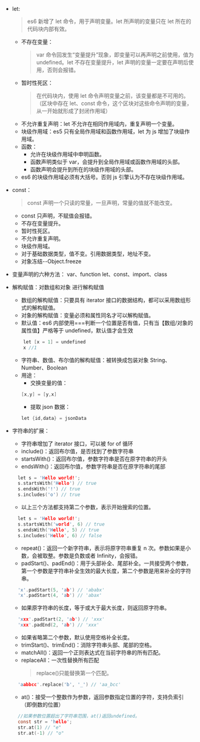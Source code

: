 - let:
  > es6 新增了 let 命令，用于声明变量。let 所声明的变量只在 let 所在的代码块内部有效。
  - 不存在变量：
    > var 命令回发生“变量提升”现象，即变量可以再声明之前使用，值为 undefined。let 不存在变量提升，let 声明的变量一定要在声明后使用，否则会报错。
  - 暂时性死区：
    > 在代码块内，使用 let 命令声明变量之前，该变量都是不可用的。（区块中存在 let、const 命令，这个区块对这些命令声明的变量，从一开始就形成了封闭作用域）
  - 不允许重复声明：let 不允许在相同作用域内，重复声明一个变量。
  - 块级作用域：es5 只有全局作用域和函数作用域，let 为 js 增加了块级作用域。
  - 函数：
    - 允许在块级作用域中申明函数。
    - 函数声明类似于 var，会提升到全局作用域或函数作用域的头部。
    - 函数声明会提升到所在的块级作用域的头部。
  - es6 的块级作用域必须有大括号。否则 js 引擎认为不存在块级作用域。
- const：

  > const 声明一个只读的常量，一旦声明，常量的值就不能改变。

  - const 只声明，不赋值会报错。
  - 不存在变量提升。
  - 暂时性死区。
  - 不允许重复声明。
  - 块级作用域。
  - 对于基础数据类型，值不变。引用数据类型，地址不变。
  - 对象冻结--Object.freeze

- 变量声明的六种方法：
  var、function
  let、const、import、class

- 解构赋值：对数组和对象 进行解构赋值
  - 数组的解构赋值：只要具有 iterator 接口的数据结构，都可以采用数组形式的解构赋值。
  - 对象的解构赋值：变量必须和属性同名才可以解构赋值。
  - 默认值：es6 内部使用===判断一个位置是否有值，只有当【数组/对象的属性值】严格等于 undefined，默认值才会生效
  ```c
      let [x = 1] = undefined
      x //1
  ```
  - 字符串、数值、布尔值的解构赋值：被转换成包装对象 String、Number、Boolean
  - 用途：
    - 交换变量的值：
    ```c
    [x,y] = [y,x]
    ```
    - 提取 json 数据：
    ```c
    let {id,data} = jsonData
    ```
- 字符串的扩展：
  - 字符串增加了 iterator 接口，可以被 for of 循环
  - include()：返回布尔值，是否找到了参数字符串
  - startsWith()：返回布尔值，参数字符串是否在原字符串的开头
  - endsWith()：返回布尔值，参数字符串是否在原字符串的尾部
  ```c
    let s = 'Hello world!';
    s.startsWith('Hello') // true
    s.endsWith('!') // true
    s.includes('o') // true
  ```
  - 以上三个方法都支持第二个参数，表示开始搜索的位置。
  ```c
    let s = 'Hello world!';
    s.startsWith('world', 6) // true
    s.endsWith('Hello', 5) // true
    s.includes('Hello', 6) // false
  ```
  - repeat()：返回一个新字符串，表示将原字符串重复 n 次。参数如果是小数，会被取整。参数是负数或者 Infinity，会报错。
  - padStart()、padEnd()：用于头部补全、尾部补全。一共接受两个参数，第一个参数是字符串补全生效的最大长度，第二个参数是用来补全的字符串。
  ```c
    'x'.padStart(5, 'ab') // 'ababx'
    'x'.padStart(4, 'ab') // 'abax'
  ```
  - 如果原字符串的长度，等于或大于最大长度，则返回原字符串。
  ```c
    'xxx'.padStart(2, 'ab') // 'xxx'
    'xxx'.padEnd(2, 'ab') // 'xxx'
  ```
  - 如果省略第二个参数，默认使用空格补全长度。
  - trimStart()、trimEnd()：消除字符串头部、尾部的空格。
  - matchAll()：返回一个正则表达式在当前字符串的所有匹配。
  - replaceAll：一次性替换所有匹配
    > replace()只能替换第一个匹配。
  ```c
    'aabbcc'.replace('b', '_') // 'aa_bcc'
  ```
  - at()：接受一个整数作为参数，返回参数指定位置的字符，支持负索引（即倒数的位置）
  ```c
    //如果参数位置超出了字符串范围，at()返回undefined。
    const str = 'hello';
    str.at(1) // "e"
    str.at(-1) // "o"
  ```
